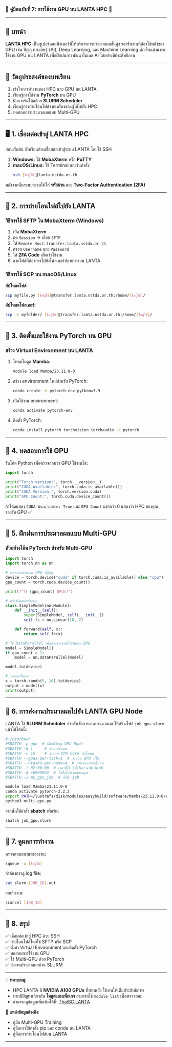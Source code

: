 ### 🚀 **คู่มือฉบับที่ 7: การใช้งาน GPU บน LANTA HPC** 🚀  

---

## 📌 **บทนำ**  
**LANTA HPC** เป็นซูเปอร์คอมพิวเตอร์ที่ให้บริการการประมวลผลขั้นสูง รองรับงานที่ต้องใช้พลังของ GPU เช่น ปัญญาประดิษฐ์ (AI), Deep Learning, และ Machine Learning นักเรียนสามารถใช้งาน GPU บน LANTA เพื่อฝึกฝนการพัฒนาโมเดล AI ได้อย่างมีประสิทธิภาพ

---

## 🎯 **วัตถุประสงค์ของบทเรียน**
1. เข้าใจการทำงานของ HPC และ GPU บน LANTA  
2. เรียนรู้การใช้งาน **PyTorch** บน GPU  
3. ฝึกการรันโค้ดด้วย **SLURM Scheduler**  
4. เรียนรู้การถ่ายโอนไฟล์จากเครื่องของผู้ใช้ไปยัง HPC  
5. ทดสอบการประมวลผลแบบ Multi-GPU  

---

## 🖥 **1. เชื่อมต่อเข้าสู่ LANTA HPC**
ก่อนเริ่มต้น นักเรียนต้องเชื่อมต่อเข้าสู่ระบบ LANTA โดยใช้ SSH

1. **Windows:** ใช้ **MobaXterm** หรือ **PuTTY**
2. **macOS/Linux:** ใช้ Terminal และรันคำสั่ง:
   ```bash
   ssh [ชื่อผู้ใช้]@lanta.nstda.or.th
   ```

หลังจากนั้นระบบจะขอให้ใส่ **รหัสผ่าน** และ **Two-Factor Authentication (2FA)**

---

## 📂 **2. การถ่ายโอนไฟล์ไปยัง LANTA**
### **วิธีการใช้ SFTP ใน MobaXterm (Windows)**
1. เปิด **MobaXterm**
2. กด `Session` → เลือก `SFTP`  
3. ใส่ `Remote Host`: `transfer.lanta.nstda.or.th`  
4. กรอก `Username` และ `Password`  
5. ใส่ **2FA Code** เพื่อเข้าใช้งาน  
6. ลากไฟล์ที่ต้องการไปยังโฟลเดอร์ปลายทางบน LANTA  

### **วิธีการใช้ SCP บน macOS/Linux**
**อัปโหลดไฟล์:**  
```bash
scp myfile.py [ชื่อผู้ใช้]@transfer.lanta.nstda.or.th:/home/[ชื่อผู้ใช้]/
```
**อัปโหลดโฟลเดอร์:**  
```bash
scp -r myfolder/ [ชื่อผู้ใช้]@transfer.lanta.nstda.or.th:/home/[ชื่อผู้ใช้]/
```

---

## 🚀 **3. ติดตั้งและใช้งาน PyTorch บน GPU**
### **สร้าง Virtual Environment บน LANTA**
1. โหลดโมดูล **Mamba**:
   ```bash
   module load Mamba/23.11.0-0
   ```
2. สร้าง environment ใหม่สำหรับ PyTorch:
   ```bash
   conda create -n pytorch-env python=3.9
   ```
3. เปิดใช้งาน environment:
   ```bash
   conda activate pytorch-env
   ```
4. ติดตั้ง PyTorch:
   ```bash
   conda install pytorch torchvision torchaudio -c pytorch
   ```

---

## 🧠 **4. ทดสอบการใช้ GPU**
รันโค้ด Python เพื่อตรวจสอบว่า GPU ใช้งานได้:
```python
import torch

print("Torch version:", torch.__version__)
print("CUDA Available:", torch.cuda.is_available())
print("CUDA Version:", torch.version.cuda)
print("GPU Count:", torch.cuda.device_count())
```

ถ้าโค้ดแสดง `CUDA Available: True` และ `GPU Count` มากกว่า 0 แสดงว่า HPC ของคุณรองรับ GPU ✅

---

## 📌 **5. ฝึกฝนการประมวลผลแบบ Multi-GPU**
### **ตัวอย่างโค้ด PyTorch สำหรับ Multi-GPU**
```python
import torch
import torch.nn as nn

# ตรวจสอบจำนวน GPU ที่มีอยู่
device = torch.device("cuda" if torch.cuda.is_available() else "cpu")
gpu_count = torch.cuda.device_count()

print(f"ใช้ {gpu_count} GPUs!")

# สร้างโมเดลอย่างง่าย
class SimpleModel(nn.Module):
    def __init__(self):
        super(SimpleModel, self).__init__()
        self.fc = nn.Linear(10, 2)

    def forward(self, x):
        return self.fc(x)

# ใช้ DataParallel เพื่อกระจายงานไปยังหลาย GPU
model = SimpleModel()
if gpu_count > 1:
    model = nn.DataParallel(model)

model.to(device)

# ทดสอบโมเดล
x = torch.randn(5, 10).to(device)
output = model(x)
print(output)
```

---

## 📜 **6. การส่งงานประมวลผลไปยัง LANTA GPU Node**
LANTA ใช้ **SLURM Scheduler** สำหรับจัดการงานประมวลผล ให้สร้างไฟล์ `job_gpu.slurm` แล้วใส่โค้ดนี้:
```bash
#!/bin/bash
#SBATCH -p gpu  # เลือกใช้งาน GPU Node
#SBATCH -N 1     # จำนวนโหนด
#SBATCH -c 16    # จำนวน CPU Core ต่อโหนด
#SBATCH --gpus-per-task=1  # จำนวน GPU ที่ใช้
#SBATCH --ntasks-per-node=4  # จำนวนงานต่อโหนด
#SBATCH -t 02:00:00  # เวลาที่ใช้ (ชั่วโมง:นาที:วินาที)
#SBATCH -A cb900902  # ใส่ชื่อโปรเจกต์ของคุณ
#SBATCH -J my_gpu_job  # ตั้งชื่อ job

module load Mamba/23.11.0-0
conda activate pytorch-2.2.2
export PATH=/lustrefs/disk/modules/easybuild/software/Mamba/23.11.0-0/envs/pytorch-2.2.2/bin:$PATH
python3 multi-gpu.py
```
จากนั้นใช้คำสั่ง **sbatch** เพื่อรัน:
```bash
sbatch job_gpu.slurm
```

---

## 🎯 **7. ดูผลการทำงาน**
ตรวจสอบสถานะของงาน:
```bash
squeue -u [ชื่อผู้ใช้]
```
ถ้าต้องการดู log file:
```bash
cat slurm-[JOB_ID].out
```
ยกเลิกงาน:
```bash
scancel [JOB_ID]
```

---

## 📢 **8. สรุป**
✅ เชื่อมต่อเข้าสู่ HPC ด้วย SSH  
✅ ถ่ายโอนไฟล์โดยใช้ SFTP หรือ SCP  
✅ ตั้งค่า Virtual Environment และติดตั้ง PyTorch  
✅ ทดสอบการใช้งาน GPU  
✅ ใช้ Multi-GPU ด้วย PyTorch  
✅ ส่งงานประมวลผลผ่าน SLURM  

---

💡 **หมายเหตุ:**  
- HPC LANTA มี **NVIDIA A100 GPUs** ที่ทรงพลัง ใช้งานให้เต็มประสิทธิภาพ  
- หากมีปัญหาเกี่ยวกับ **โมดูลและแพ็กเกจ** สามารถใช้ `module list` เพื่อตรวจสอบ  
- สามารถดูข้อมูลเพิ่มเติมได้ที่: [ThaiSC LANTA](https://thaisc.io/th/thaisc-resources/lanta)  

📌 **แหล่งข้อมูลอ้างอิง**:  
- คู่มือ Multi-GPU Training  
- คู่มือการใช้คำสั่ง pip และ conda บน LANTA  
- คู่มือการถ่ายโอนไฟล์บน LANTA  

---

